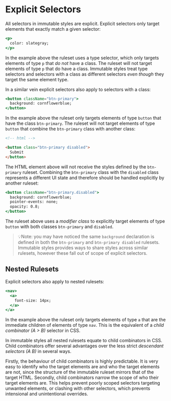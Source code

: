 # Explicit Selectors

All selectors in immutable styles are explicit. Explicit selectors only target elements that exactly match a given selector:

```jsx
<p>
  color: slategray;
</p>
```

In the example above the ruleset uses a type selector, which only targets elements of type `p` that *do not* have a class. The ruleset will not target elements of type `p` that do have a class. Immutable styles treat type selectors and selectors with a class as different selectors *even though* they target the same element type.

In a similar vein explicit selectors also apply to selectors with a class:

```jsx
<button className="btn-primary">
  background: cornflowerblue;
</button>
```

In the example above the ruleset only targets elements of type `button` that have the class `btn-primary`. The ruleset will not target elements of type `button` that combine the `btn-primary` class with another class:

```html
<!-- html -->

<button class="btn-primary disabled">
  Submit
</button>
```

The HTML element above will not receive the styles defined by the `btn-primary` ruleset. Combining the `btn-primary` class with the `disabled` class represents a different UI state and therefore should be handled explicitly by another ruleset:

```jsx
<button className="btn-primary.disabled">
  background: cornflowerblue;
  pointer-events: none;
  opacity: 0.8;
</button>
```

The ruleset above uses a *modifier class* to explicitly target elements of type `button` with both classes `btn-primary` and  `disabled`.

> 💡Note: you may have noticed the same `background` declaration is defined in both the `btn-primary` and `btn-primary disabled` rulesets. Immutable styles provides ways to share styles across similar rulesets, however these fall out of scope of explicit selectors.

## Nested Rulesets

Explicit selectors also apply to nested rulesets:

```jsx
<nav>
  <a>
    font-size: 14px;
  </a>
</a>
```

In the example above the ruleset only targets elements of type `a` that are the immediate children of elements of type `nav`. This is the equivalent of a *child combinator (A > B)* selector in CSS.

In immutable styles all nested rulesets equate to child combinators in CSS. Child combinators offer several advantages over the less strict *descendant selectors (A B)* in several ways.

Firstly, the behaviour of child combinators is highly predictable. It is very easy to identify who the target elements are and who the target elements are not, since the structure of the immutable ruleset mirrors that of the target HTML. Secondly, child combinators narrow the scope of who their target elements are. This helps prevent poorly scoped selectors targeting unwanted elements, or clashing with other selectors, which prevents intensional and unintentional overrides.
